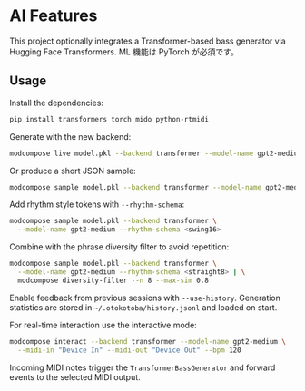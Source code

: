# AI Features

This project optionally integrates a Transformer-based bass generator via
Hugging Face Transformers.
ML 機能は PyTorch が必須です。

## Usage

Install the dependencies:

```bash
pip install transformers torch mido python-rtmidi
```

Generate with the new backend:

```bash
modcompose live model.pkl --backend transformer --model-name gpt2-medium
```

Or produce a short JSON sample:

```bash
modcompose sample model.pkl --backend transformer --model-name gpt2-medium
```

Add rhythm style tokens with `--rhythm-schema`:

```bash
modcompose sample model.pkl --backend transformer \
  --model-name gpt2-medium --rhythm-schema <swing16>
```

Combine with the phrase diversity filter to avoid repetition:

```bash
modcompose sample model.pkl --backend transformer \
  --model-name gpt2-medium --rhythm-schema <straight8> | \
  modcompose diversity-filter --n 8 --max-sim 0.8
```

Enable feedback from previous sessions with `--use-history`. Generation
statistics are stored in `~/.otokotoba/history.jsonl` and loaded on start.

For real-time interaction use the interactive mode:

```bash
modcompose interact --backend transformer --model-name gpt2-medium \
  --midi-in "Device In" --midi-out "Device Out" --bpm 120
```

Incoming MIDI notes trigger the `TransformerBassGenerator` and forward events to
the selected MIDI output.
